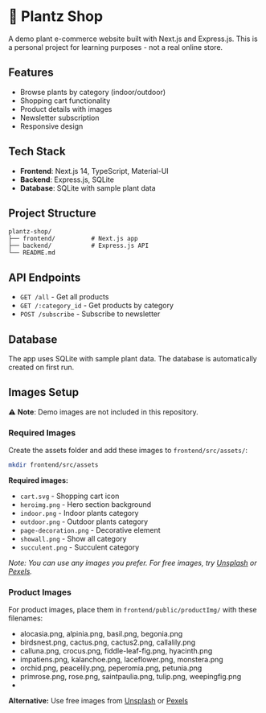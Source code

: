 # 🌱 Plantz Shop

A demo plant e-commerce website built with Next.js and Express.js. This is a personal project for learning purposes - not a real online store.

## Features

- Browse plants by category (indoor/outdoor)
- Shopping cart functionality
- Product details with images
- Newsletter subscription
- Responsive design

## Tech Stack

- **Frontend**: Next.js 14, TypeScript, Material-UI
- **Backend**: Express.js, SQLite
- **Database**: SQLite with sample plant data

## Project Structure

```
plantz-shop/
├── frontend/          # Next.js app
├── backend/           # Express.js API
└── README.md
```

## API Endpoints

- `GET /all` - Get all products
- `GET /:category_id` - Get products by category
- `POST /subscribe` - Subscribe to newsletter

## Database

The app uses SQLite with sample plant data. The database is automatically created on first run.

## Images Setup

⚠️ **Note**: Demo images are not included in this repository.

### Required Images

Create the assets folder and add these images to `frontend/src/assets/`:

```bash
mkdir frontend/src/assets
```

**Required images:**
- `cart.svg` - Shopping cart icon
- `heroimg.png` - Hero section background  
- `indoor.png` - Indoor plants category
- `outdoor.png` - Outdoor plants category
- `page-decoration.png` - Decorative element
- `showall.png` - Show all category
- `succulent.png` - Succulent category

*Note: You can use any images you prefer. For free images, try [Unsplash](https://unsplash.com) or [Pexels](https://pexels.com).*

### Product Images

For product images, place them in `frontend/public/productImg/` with these filenames:
- alocasia.png, alpinia.png, basil.png, begonia.png
- birdsnest.png, cactus.png, cactus2.png, callalily.png
- calluna.png, crocus.png, fiddle-leaf-fig.png, hyacinth.png
- impatiens.png, kalanchoe.png, laceflower.png, monstera.png
- orchid.png, peacelily.png, peperomia.png, petunia.png
- primrose.png, rose.png, saintpaulia.png, tulip.png, weepingfig.png
- 
**Alternative:** Use free images from [Unsplash](https://unsplash.com/) or [Pexels](https://pexels.com/)


